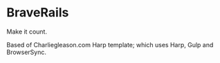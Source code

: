 # BraveRails

Make it count.

Based of Charliegleason.com Harp template; which uses Harp, Gulp and BrowserSync.
